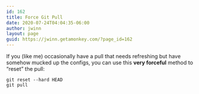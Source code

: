 ```yaml
---
id: 162
title: Force Git Pull
date: 2020-07-24T04:04:35-06:00
author: jwinn
layout: page
guid: https://jwinn.getamonkey.com/?page_id=162
---
```

If you (like me) occasionally have a pull that needs refreshing but have somehow mucked up the configs, you can use this **very forceful** method to &#8220;reset&#8221; the pull:

<pre class="wp-block-code"><code>git reset --hard HEAD
git pull</code></pre>